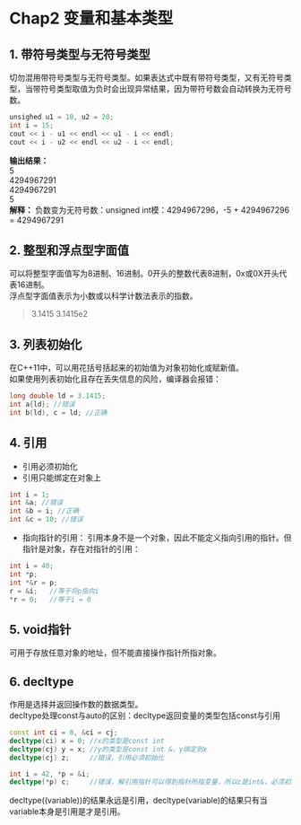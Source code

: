 # Chap2 变量和基本类型
## 1. 带符号类型与无符号类型
切勿混用带符号类型与无符号类型。如果表达式中既有带符号类型，又有无符号类型，当带符号类型取值为负时会出现异常结果，因为带符号数会自动转换为无符号数。
```C++
unsighed u1 = 10, u2 = 20;
int i = 15;
cout << i - u1 << endl << u1 - i << endl;
cout << i - u2 << endl << u2 - i << endl;
```
**输出结果：**  
5  
4294967291  
4294967291  
5  
**解释：** 负数变为无符号数：unsigned int模：4294967296，-5 + 4294967296 = 4294967291
## 2. 整型和浮点型字面值
可以将整型字面值写为8进制、16进制。0开头的整数代表8进制，0x或0X开头代表16进制。  
浮点型字面值表示为小数或以科学计数法表示的指数。
> 3.1415 3.1415e2
## 3. 列表初始化
在C++11中，可以用花括号括起来的初始值为对象初始化或赋新值。  
如果使用列表初始化且存在丢失信息的风险，编译器会报错：
```C++
long double ld = 3.1415;
int a{ld}; //错误
int b(ld), c = ld; //正确
```
## 4. 引用
- 引用必须初始化  
- 引用只能绑定在对象上
```C++
int i = 1;
int &a; //错误
int &b = i; //正确
int &c = 10; //错误
```
- 指向指针的引用：
引用本身不是一个对象，因此不能定义指向引用的指针。但指针是对象，存在对指针的引用：
```C++
int i = 40;
int *p;
int *&r = p;
r = &i;   //等于将p指向i
*r = 0;   //等于i = 0
```
## 5. void指针
可用于存放任意对象的地址，但不能直接操作指针所指对象。

## 6. decltype
作用是选择并返回操作数的数据类型。  
decltype处理const与auto的区别：decltype返回变量的类型包括const与引用
```C++
const int ci = 0, &ci = cj;
decltype(ci) x = 0; //x的类型是const int
decltype(cj) y = x; //y的类型是const int &，y绑定到x
decltype(cj) z;     //错误，引用必须初始化

int i = 42, *p = &i;
decltype(*p) c;     //错误，解引用指针可以得到指针所指变量，所以c是int&，必须初始化
```
decltype((variable))的结果永远是引用，decltype(variable)的结果只有当variable本身是引用是才是引用。
